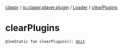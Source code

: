 [clappr](../../index.md) / [io.clappr.player.plugin](../index.md) / [Loader](index.md) / [clearPlugins](./clear-plugins.md)

# clearPlugins

`@JvmStatic fun clearPlugins(): `[`Unit`](https://kotlinlang.org/api/latest/jvm/stdlib/kotlin/-unit/index.html)